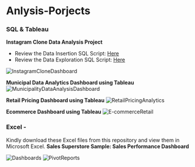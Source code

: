 # Anlysis-Porjects
### SQL & Tableau 
**Instagram Clone Data Analysis Project**
  * Review the Data Insertion SQL Script: [Here](https://github.com/hritvikgupta/Anlysis-Porjects/blob/main/Instagram%20Clone%20SQL%20-%20Database%20%26%20Inserting%20Data.sql)
  * Review the Data Exploration SQL Script: [Here](https://github.com/hritvikgupta/Anlysis-Porjects/blob/main/Instagram-SQL-DataAnalaysis.sql)
    
![InstagramCloneDashboard](https://github.com/hritvikgupta/Anlysis-Porjects/assets/60143996/3b084a2b-1e62-4140-a788-62f2be9af04d)

**Municipal Data Analytics Dashboard using Tableau**
![MunicipalityDataAnalysisDashboard](https://github.com/hritvikgupta/Anlysis-Porjects/assets/60143996/31f07a94-ef43-40e2-81e0-ebd096be1f49)

**Retail Pricing Dashboard using Tableau**
![RetailPricingAnalytics](https://github.com/hritvikgupta/Anlysis-Porjects/assets/60143996/36813ecd-5d7a-4977-9fb3-0c55e2f8bda4)

**Ecommerce Dashboard using Tableau**
![E-commerceRetail](https://github.com/hritvikgupta/Anlysis-Porjects/assets/60143996/40ca4bfa-093a-4ac7-970d-d49086f9878e)

### Excel -
Kindly download these Excel files from this repository and view them in Microsoft Excel.
**Sales Superstore Sample: Sales Performance Dashboard**

![Dashboards](https://github.com/hritvikgupta/Anlysis-Porjects/assets/60143996/2fe4b14c-acd8-4375-865a-a21a69c37fb8)
![PivotReports](https://github.com/hritvikgupta/Anlysis-Porjects/assets/60143996/ba847b87-5623-459e-b655-01f83e7cc012)
